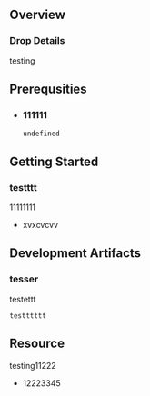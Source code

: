 
## Overview



### Drop Details
testing

## Prerequsities

- ### 111111
  ```shell
  undefined
  ```
      

## Getting Started
### testttt
11111111
- xvxcvcvv

## Development Artifacts
### tesser
testettt
```shell
testttttt
```

## Resource
testing11222
- 12223345



    